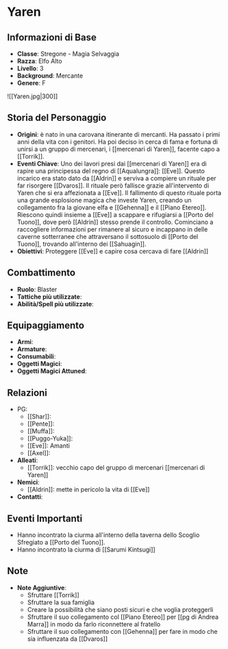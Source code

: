 # Yaren

## Informazioni di Base
- **Classe**: Stregone - Magia Selvaggia
- **Razza**: Elfo Alto
- **Livello**: 3
- **Background**: Mercante
- **Genere**: F

![[Yaren.jpg|300]]

## Storia del Personaggio
- **Origini**: è nato in una carovana itinerante di mercanti. Ha passato i primi anni della vita con i genitori. Ha poi deciso in cerca di fama e fortuna di unirsi a un gruppo di mercenari, i [[mercenari di Yaren]], facente capo a [[Torrik]]. 
- **Eventi Chiave**: Uno dei lavori presi dai [[mercenari di Yaren]] era di rapire una principessa del regno di [[Aqualungra]]: [[Eve]]. Questo incarico era stato dato da [[Aldrin]] e serviva a compiere un rituale per far risorgere [[Dvaros]]. Il rituale però fallisce grazie all'intervento di Yaren che si era affezionata a [[Eve]]. Il fallimento di questo rituale porta una grande esplosione magica che investe Yaren, creando un collegamento fra la giovane elfa e [[Gehenna]] e il [[Piano Etereo]]. Riescono quindi insieme a [[Eve]] a scappare e rifugiarsi a [[Porto del Tuono]], dove però [[Aldrin]] stesso prende il controllo. Cominciano a raccogliere informazioni per rimanere al sicuro e incappano in delle caverne sotterranee che attraversano il sottosuolo di [[Porto del Tuono]], trovando all'interno dei [[Sahuagin]]. 
- **Obiettivi**: Proteggere [[Eve]] e capire cosa cercava di fare [[Aldrin]]

## Combattimento
- **Ruolo**: Blaster
- **Tattiche più utilizzate**: 
- **Abilità/Spell più utilizzate**: 

## Equipaggiamento
- **Armi**: 
- **Armature**: 
- **Consumabili**: 
- **Oggetti Magici**: 
- **Oggetti Magici Attuned**: 

## Relazioni
- PG:
	- [[Shar]]:
	- [[Pente]]:
	- [[Muffa]]:
	- [[Puggo-Yuka]]:
	- [[Eve]]: Amanti
	- [[Axel]]:
- **Alleati**:
	- [[Torrik]]: vecchio capo del gruppo di mercenari [[mercenari di Yaren]]
- **Nemici**: 
	- [[Aldrin]]: mette in pericolo la vita di [[Eve]]
- **Contatti**: 

## Eventi Importanti
- Hanno incontrato la ciurma all'interno della taverna dello Scoglio Sfregiato a [[Porto del Tuono]].
- Hanno incontrato la ciurma di [[Sarumi Kintsugi]]

## Note
- **Note Aggiuntive**: 
	- Sfruttare [[Torrik]]
	- Sfruttare la sua famiglia
	- Creare la possibilità che siano posti sicuri e che voglia proteggerli
	- Sfruttare il suo collegamento col [[Piano Etereo]] per [[pg di Andrea Marra]] in modo da farlo riconnettere al fratello
	- Sfruttare il suo collegamento con [[Gehenna]] per fare in modo che sia influenzata da [[Dvaros]]  